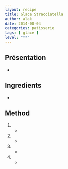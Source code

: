 ```yaml
---
layout: recipe
title: Glace Stracciatella
author: alak
date: 2014-08-04
categories: patisserie
tags: [ glace ]
level: "**"
---
```


## Présentation

-

## Ingredients

-

## Method

1. -
2. -
3. -
4. -
